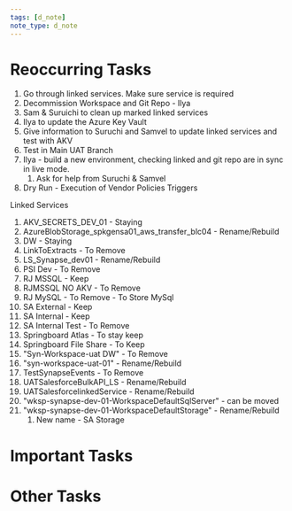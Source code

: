 ```yaml
---
tags: [d_note]
note_type: d_note
---
```


# Reoccurring Tasks
1. Go through linked services. Make sure service is required
2. Decommission Workspace and Git Repo - Ilya
3. Sam & Suruichi to clean up marked linked services
4. Ilya to update the Azure Key Vault
5. Give information to Suruchi and Samvel to update linked services and test with AKV
6. Test in Main UAT Branch
7. Ilya - build a new environment, checking linked and git repo are in sync in live mode.
	1. Ask for help from Suruchi & Samvel
8. Dry Run - Execution of Vendor Policies Triggers

Linked Services
1. AKV_SECRETS_DEV_01 - Staying
2. AzureBlobStorage_spkgensa01_aws_transfer_blc04 - Rename/Rebuild
3. DW - Staying
4. LinkToExtracts - To Remove
5. LS_Synapse_dev01 - Rename/Rebuild
6. PSI Dev - To Remove
7. RJ MSSQL - Keep
8. RJMSSQL NO AKV - To Remove
9. RJ MySQL - To Remove - To Store MySql
10. SA External - Keep
11. SA Internal - Keep
12. SA Internal Test - To Remove
13. Springboard Atlas - To stay keep
14. Springboard File Share - To Keep
15. "Syn-Workspace-uat DW" - To Remove
16. "syn-workspace-uat-01" - Rename/Rebuild
17. TestSynapseEvents - To Remove
18. UATSalesforceBulkAPI_LS - Rename/Rebuild
19. UATSalesforcelinkedService - Rename/Rebuild
20. "wksp-synapse-dev-01-WorkspaceDefaultSqlServer" - can be moved
21. "wksp-synapse-dev-01-WorkspaceDefaultStorage" - Rename/Rebuild
	1. New name - SA Storage


# Important Tasks

# Other Tasks
